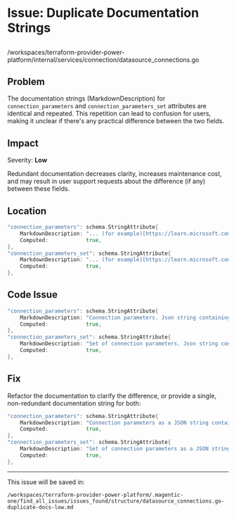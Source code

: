# Issue: Duplicate Documentation Strings

##

/workspaces/terraform-provider-power-platform/internal/services/connection/datasource_connections.go

## Problem

The documentation strings (MarkdownDescription) for `connection_parameters` and `connection_parameters_set` attributes are identical and repeated. This repetition can lead to confusion for users, making it unclear if there's any practical difference between the two fields.

## Impact

Severity: **Low**

Redundant documentation decreases clarity, increases maintenance cost, and may result in user support requests about the difference (if any) between these fields.

## Location

```go
"connection_parameters": schema.StringAttribute{
    MarkdownDescription: "... (for example)[https://learn.microsoft.com...]. Depending on required authentication parameters of a given connector, the connection parameters can vary.",
    Computed:            true,
},
"connection_parameters_set": schema.StringAttribute{
    MarkdownDescription: "... (for example)[https://learn.microsoft.com...]. Depending on required authentication parameters of a given connector, the connection parameters can vary.",
    Computed:            true,
},
```

## Code Issue

```go
"connection_parameters": schema.StringAttribute{
    MarkdownDescription: "Connection parameters. Json string containing the authentication connection parameters (if connection is interactive, leave blank), (for example)[https://learn.microsoft.com/en-us/power-automate/desktop-flows/alm/alm-connection#create-a-connection-using-your-service-principal]. Depending on required authentication parameters of a given connector, the connection parameters can vary.",
    Computed:            true,
},
"connection_parameters_set": schema.StringAttribute{
    MarkdownDescription: "Set of connection parameters. Json string containing the authentication connection parameters (if connection is interactive, leave blank), (for example)[https://learn.microsoft.com/en-us/power-automate/desktop-flows/alm/alm-connection#create-a-connection-using-your-service-principal]. Depending on required authentication parameters of a given connector, the connection parameters can vary.",
    Computed:            true,
},
```

## Fix

Refactor the documentation to clarify the difference, or provide a single, non-redundant documentation string for both:

```go
"connection_parameters": schema.StringAttribute{
    MarkdownDescription: "Connection parameters as a JSON string containing the authentication parameters. Used for interactive connections; see [documentation](https://learn.microsoft.com/en-us/power-automate/desktop-flows/alm/alm-connection#create-a-connection-using-your-service-principal) for details.",
    Computed:            true,
},
"connection_parameters_set": schema.StringAttribute{
    MarkdownDescription: "Set of connection parameters as a JSON string used for service principal or automated connections. See [documentation](https://learn.microsoft.com/en-us/power-automate/desktop-flows/alm/alm-connection#create-a-connection-using-your-service-principal) for more details.",
    Computed:            true,
},
```

---

This issue will be saved in:

`/workspaces/terraform-provider-power-platform/.magentic-one/find_all_issues/issues_found/structure/datasource_connections.go-duplicate-docs-low.md`
